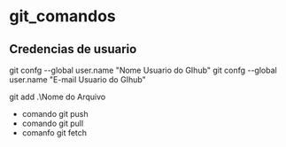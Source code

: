 # git_comandos

## Credencias de usuario

git confg --global user.name "Nome Usuario do GIhub"
git confg --global user.name "E-mail Usuario do GIhub"

git add .\Nome do Arquivo


* comando git push
* comando git pull
* comanfo git fetch

